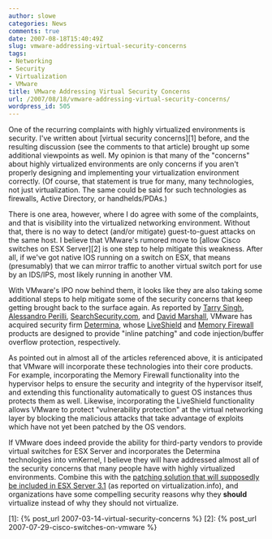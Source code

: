 ```yaml
---
author: slowe
categories: News
comments: true
date: 2007-08-18T15:40:49Z
slug: vmware-addressing-virtual-security-concerns
tags:
- Networking
- Security
- Virtualization
- VMware
title: VMware Addressing Virtual Security Concerns
url: /2007/08/18/vmware-addressing-virtual-security-concerns/
wordpress_id: 505
---
```


One of the recurring complaints with highly virtualized environments is security. I've written about [virtual security concerns][1] before, and the resulting discussion (see the comments to that article) brought up some additional viewpoints as well. My opinion is that many of the "concerns" about highly virtualized environments are only concerns if you aren't properly designing and implementing your virtualization environment correctly. (Of course, that statement is true for many, many technologies, not just virtualization. The same could be said for such technologies as firewalls, Active Directory, or handhelds/PDAs.)

There is one area, however, where I do agree with some of the complaints, and that is visibility into the virtualized networking environment. Without that, there is no way to detect (and/or mitigate) guest-to-guest attacks on the same host. I believe that VMware's rumored move to [allow Cisco switches on ESX Server][2] is one step to help mitigate this weakness. After all, if we've got native IOS running on a switch on ESX, that means (presumably) that we can mirror traffic to another virtual switch port for use by an IDS/IPS, most likely running in another VM.

With VMware's IPO now behind them, it looks like they are also taking some additional steps to help mitigate some of the security concerns that keep getting brought back to the surface again. As reported by [Tarry Singh](http://tarrysingh.blogspot.com/2007/08/vmware-acquires-security-firm-determina.html), [Alessandro Perilli](http://www.virtualization.info/2007/08/vmware-acquires-determina.html), [SearchSecurity.com](http://searchsecurity.techtarget.com/originalContent/0,289142,sid14_gci1268544,00.html), and [David Marshall](http://vmblog.com/archive/2007/08/18/vmware-quietly-acquires-determina-and-its-host-intrusion-prevention.aspx), VMware has acquired security firm [Determina](http://www.determina.com/), whose [LiveShield](http://www.determina.com/products/liveshield.asp) and [Memory Firewall](http://www.determina.com/products/memory_firewall.asp) products are designed to provide "inline patching" and code injection/buffer overflow protection, respectively.

As pointed out in almost all of the articles referenced above, it is anticipated that VMware will incorporate these technologies into their core products. For example, incorporating the Memory Firewall functionality into the hypervisor helps to ensure the security and integrity of the hypervisor itself, and extending this functionality automatically to guest OS instances thus protects them as well. Likewise, incorporating the LiveShield functionality allows VMware to protect "vulnerability protection" at the virtual networking layer by blocking the malicious attacks that take advantage of exploits which have not yet been patched by the OS vendors.

If VMware does indeed provide the ability for third-party vendors to provide virtual switches for ESX Server and incorporates the Determina technologies into vmKernel, I believe they will have addressed almost all of the security concerns that many people have with highly virtualized environments. Combine this with the [patching solution that will supposedly be included in ESX Server 3.1](http://www.virtualization.info/2007/08/vmware-partners-with-shavlik-for-new.html) (as reported on virtualization.info), and organizations have some compelling security reasons why they **should** virtualize instead of why they should not virtualize.

[1]: {% post_url 2007-03-14-virtual-security-concerns %}
[2]: {% post_url 2007-07-29-cisco-switches-on-vmware %}
